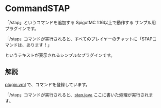 # CommandSTAP

「/stap」というコマンドを追加する SpigotMC 1.16以上で動作する サンプル用プラグインです。

「/stap」コマンドが実行されると、すべてのプレイヤーのチャットに「STAPコマンドは、あります！」

というテキストが表示されるシンプルなプラグインです。

## 解説

[plugin.yml](src/main/resources/plugin.yml#L6-L9) で、コマンドを登録しています。

「/stap」コマンドが実行されると、[stap.java](src/main/java/marumasa/command_stap/stap.java#L13-L16) ここに書いた処理が実行されます。

